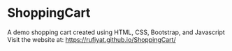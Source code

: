# ShoppingCart
A demo shopping cart created using HTML, CSS, Bootstrap, and Javascript
Visit the website at: https://rufiyat.github.io/ShoppingCart/
